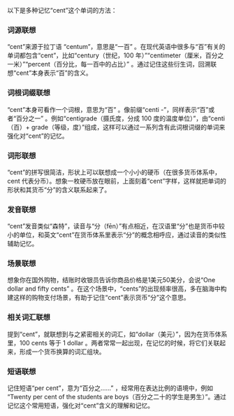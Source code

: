 以下是多种记忆“cent”这个单词的方法：

### 词源联想
“cent”来源于拉丁语 “centum”，意思是“一百” 。在现代英语中很多与“百”有关的单词都包含“cent”，比如“century（世纪，100 年）”“centimeter（厘米，百分之一米）”“percent（百分比，每一百中的占比）” 。通过记住这些衍生词，回溯联想“cent”本身表示“百”的含义。

### 词根词缀联想
“cent”本身可看作一个词根，意思为“百” 。像前缀“centi -”，同样表示“百”或者“百分之一” 。例如“centigrade（摄氏度，分成 100 度的温度单位）”，由“centi（百）+ grade（等级，度）”组成，这样可以通过一系列含有此词根词缀的单词来强化对“cent”的记忆。

### 词形联想
“cent”的拼写很简洁，形状上可以联想成一个小小的硬币（在很多货币体系中，cent 代表分币）。想象一枚硬币放在眼前，上面刻着“cent”字样，这样就把单词的形状和其货币“分”的含义联系起来了。

### 发音联想
“cent”发音类似“森特”，读音与“分（fēn）”有点相近，在汉语里“分”也是货币中较小的单位，和英文“cent”在货币体系里表示“分”的概念相呼应，通过读音的类似性辅助记忆。

### 场景联想
想象你在国外购物，结账时收银员告诉你商品价格是1美元50美分，会说“One dollar and fifty cents” 。在这个场景中，“cents”的出现频率很高，多在脑海中构建这样的购物支付场景，有助于记住“cent”表示货币“分”这个意思。

### 相关词汇联想
提到“cent”，就联想到与之紧密相关的词汇，如“dollar（美元）”，因为在货币体系里，100 cents 等于 1 dollar 。两者常常一起出现，在记忆的时候，将它们关联起来，形成一个货币换算的词汇组块。

### 短语联想
记住短语“per cent”，意为“百分之……” ，经常用在表达比例的语境中，例如 “Twenty per cent of the students are boys（百分之二十的学生是男生）”。通过记忆这个常用短语，强化对“cent”含义的理解和记忆。 